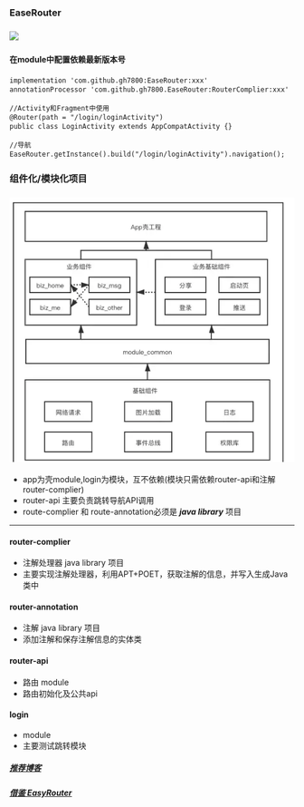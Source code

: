 ### EaseRouter 

### [![](https://jitpack.io/v/gh7800/EaseRouter.svg)](https://jitpack.io/#gh7800/EaseRouter)

#### 在module中配置依赖最新版本号
```
implementation 'com.github.gh7800:EaseRouter:xxx'
annotationProcessor 'com.github.gh7800.EaseRouter:RouterComplier:xxx'

//Activity和Fragment中使用
@Router(path = "/login/loginActivity")
public class LoginActivity extends AppCompatActivity {}

//导航
EaseRouter.getInstance().build("/login/loginActivity").navigation();
```


### 组件化/模块化项目
### ![](/Image/img_zujianhua.png)

- app为壳module,login为模块，互不依赖(模块只需依赖router-api和注解 router-complier)
- router-api 主要负责跳转导航API调用
- route-complier 和 route-annotation必须是 ***java library*** 项目

 ---

#### router-complier
- 注解处理器 java library 项目
- 主要实现注解处理器，利用APT+POET，获取注解的信息，并写入生成Java类中

#### router-annotation
- 注解 java library 项目
- 添加注解和保存注解信息的实体类

#### router-api
- 路由 module
- 路由初始化及公共api

#### login
- module
- 主要测试跳转模块

##### [推荐博客](https://blog.csdn.net/qq_24000367/article/details/121511117)
##### [借鉴 EasyRouter](https://github.com/Xiasm/EasyRouter)

